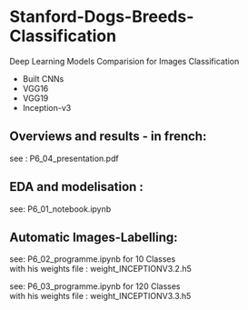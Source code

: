 # Stanford-Dogs-Breeds-Classification
Deep Learning Models Comparision for Images Classification
- Built CNNs
- VGG16
- VGG19
- Inception-v3


## Overviews and results - in french:
see : P6_04_presentation.pdf 

## EDA and modelisation :
see: P6_01_notebook.ipynb




## Automatic Images-Labelling:
see: P6_02_programme.ipynb for 10  Classes\
with his weights file : weight_INCEPTIONV3.2.h5

see: P6_03_programme.ipynb for 120  Classes\
with his weights file : weight_INCEPTIONV3.3.h5
